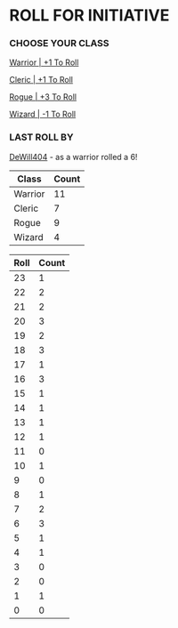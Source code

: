 # ROLL FOR INITIATIVE
### CHOOSE YOUR CLASS

[Warrior | +1 To Roll](https://github.com/benjaminsampica/benjaminsampica/issues/new?title=roll%7Cwarrior&body=Just+click+%27Submit+new+issue%27.)

[Cleric | +1 To Roll](https://github.com/benjaminsampica/benjaminsampica/issues/new?title=roll%7Ccleric&body=Just+click+%27Submit+new+issue%27.)

[Rogue | +3 To Roll](https://github.com/benjaminsampica/benjaminsampica/issues/new?title=roll%7Crogue&body=Just+click+%27Submit+new+issue%27.)

[Wizard | -1 To Roll](https://github.com/benjaminsampica/benjaminsampica/issues/new?title=roll%7Cwizard&body=Just+click+%27Submit+new+issue%27.)
### LAST ROLL BY
[DeWill404](https://www.github.com/DeWill404) - as a warrior rolled a 6!

|Class|Count|
|-|-|
|Warrior|11|
|Cleric|7|
|Rogue|9|
|Wizard|4|

|Roll|Count|
|-|-|
|23|1
|22|2
|21|2
|20|3
|19|2
|18|3
|17|1
|16|3
|15|1
|14|1
|13|1
|12|1
|11|0
|10|1
|9|0
|8|1
|7|2
|6|3
|5|1
|4|1
|3|0
|2|0
|1|1
|0|0

